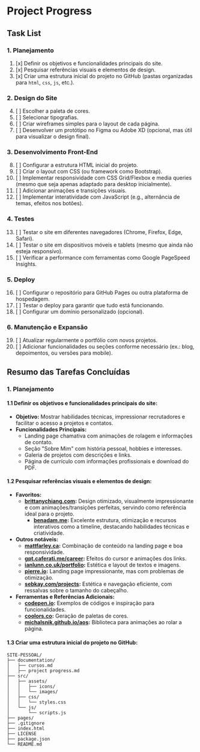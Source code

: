 # Project Progress

## Task List

### 1. Planejamento
1. [x] Definir os objetivos e funcionalidades principais do site.
2. [x] Pesquisar referências visuais e elementos de design.
3. [x] Criar uma estrutura inicial do projeto no GitHub (pastas organizadas para `html`, `css`, `js`, etc.).

### 2. Design do Site
4. [ ] Escolher a paleta de cores.
5. [ ] Selecionar tipografias.
6. [ ] Criar wireframes simples para o layout de cada página.
7. [ ] Desenvolver um protótipo no Figma ou Adobe XD (opcional, mas útil para visualizar o design final).

### 3. Desenvolvimento Front-End
8. [ ] Configurar a estrutura HTML inicial do projeto.
9. [ ] Criar o layout com CSS (ou framework como Bootstrap).
10. [ ] Implementar responsividade com CSS Grid/Flexbox e media queries (mesmo que seja apenas adaptado para desktop inicialmente).
11. [ ] Adicionar animações e transições visuais.
12. [ ] Implementar interatividade com JavaScript (e.g., alternância de temas, efeitos nos botões).

### 4. Testes
13. [ ] Testar o site em diferentes navegadores (Chrome, Firefox, Edge, Safari).
14. [ ] Testar o site em dispositivos móveis e tablets (mesmo que ainda não esteja responsivo).
15. [ ] Verificar a performance com ferramentas como Google PageSpeed Insights.

### 5. Deploy
16. [ ] Configurar o repositório para GitHub Pages ou outra plataforma de hospedagem.
17. [ ] Testar o deploy para garantir que tudo está funcionando.
18. [ ] Configurar um domínio personalizado (opcional).

### 6. Manutenção e Expansão
19. [ ] Atualizar regularmente o portfólio com novos projetos.
20. [ ] Adicionar funcionalidades ou seções conforme necessário (ex.: blog, depoimentos, ou versões para mobile).

## Resumo das Tarefas Concluídas

### 1. Planejamento

#### **1.1 Definir os objetivos e funcionalidades principais do site:**
- **Objetivo:** Mostrar habilidades técnicas, impressionar recrutadores e facilitar o acesso a projetos e contatos.
- **Funcionalidades Principais:**
  - Landing page chamativa com animações de rolagem e informações de contato.
  - Seção "Sobre Mim" com história pessoal, hobbies e interesses.
  - Galeria de projetos com descrições e links.
  - Página de currículo com informações profissionais e download do PDF.

#### **1.2 Pesquisar referências visuais e elementos de design:**
- **Favoritos:**
  - **[brittanychiang.com](https://brittanychiang.com/):** Design otimizado, visualmente impressionante e com animações/transições perfeitas, servindo como referência ideal para o projeto.
	- **[benadam.me](https://benadam.me/):** Excelente estrutura, otimização e recursos interativos como a timeline, destacando habilidades técnicas e criatividade.
- **Outros notáveis:**
  - **[mattfarley.ca](https://mattfarley.ca):** Combinação de conteúdo na landing page e boa responsividade.
  - **[gpt.caferati.me/career](https://gpt.caferati.me/career):** Efeitos do cursor e animações dos links.
  - **[ianlunn.co.uk/portfolio](https://ianlunn.co.uk/portfolio):** Estética e layout de textos e imagens.
  - **[pierre.io](https://pierre.io):** Landing page impressionante, mas com problemas de otimização.
  - **[sebkay.com/projects](https://sebkay.com/projects):** Estética e navegação eficiente, com ressalvas sobre o tamanho do cabeçalho.
- **Ferramentas e Referências Adicionais:**
  - **[codepen.io](https://codepen.io/):** Exemplos de códigos e inspiração para funcionalidades.
  - **[coolors.co](https://coolors.co/):** Geração de paletas de cores.
  - **[michalsnik.github.io/aos](https://michalsnik.github.io/aos/):** Biblioteca para animações ao rolar a página.

#### **1.3 Criar uma estrutura inicial do projeto no GitHub:**
```
SITE-PESSOAL/
├── documentation/
│   ├── cursos.md
│   ├── project progress.md
├── src/
│   ├── assets/
│   │   ├── icons/
│   │   └── images/
│   ├── css/
│   │   └── styles.css
│   └── js/
│       └── scripts.js
├── pages/
├── .gitignore
├── index.html
├── LICENSE
├── package.json
└── README.md
```
